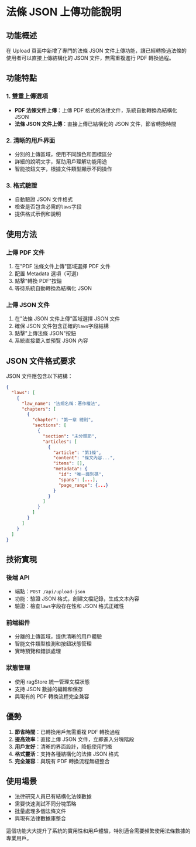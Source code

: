# 法條 JSON 上傳功能說明

## 功能概述

在 Upload 頁面中新增了專門的法條 JSON 文件上傳功能，讓已經轉換過法條的使用者可以直接上傳結構化的 JSON 文件，無需重複進行 PDF 轉換過程。

## 功能特點

### 1. 雙重上傳選項

- **PDF 法條文件上傳**：上傳 PDF 格式的法律文件，系統自動轉換為結構化 JSON
- **法條 JSON 文件上傳**：直接上傳已結構化的 JSON 文件，節省轉換時間

### 2. 清晰的用戶界面

- 分別的上傳區域，使用不同顏色和圖標區分
- 詳細的說明文字，幫助用戶理解功能用途
- 智能按鈕文字，根據文件類型顯示不同操作

### 3. 格式驗證

- 自動驗證 JSON 文件格式
- 檢查是否包含必需的`laws`字段
- 提供格式示例和說明

## 使用方法

### 上傳 PDF 文件

1. 在"PDF 法條文件上傳"區域選擇 PDF 文件
2. 配置 Metadata 選項（可選）
3. 點擊"轉換 PDF"按鈕
4. 等待系統自動轉換為結構化 JSON

### 上傳 JSON 文件

1. 在"法條 JSON 文件上傳"區域選擇 JSON 文件
2. 確保 JSON 文件包含正確的`laws`字段結構
3. 點擊"上傳法條 JSON"按鈕
4. 系統直接載入並預覽 JSON 內容

## JSON 文件格式要求

JSON 文件應包含以下結構：

```json
{
  "laws": [
    {
      "law_name": "法規名稱：著作權法",
      "chapters": [
        {
          "chapter": "第一章 總則",
          "sections": [
            {
              "section": "未分類節",
              "articles": [
                {
                  "article": "第1條",
                  "content": "條文內容...",
                  "items": [],
                  "metadata": {
                    "id": "唯一識別碼",
                    "spans": [...],
                    "page_range": {...}
                  }
                }
              ]
            }
          ]
        }
      ]
    }
  ]
}
```

## 技術實現

### 後端 API

- 端點：`POST /api/upload-json`
- 功能：驗證 JSON 格式，創建文檔記錄，生成文本內容
- 驗證：檢查`laws`字段存在性和 JSON 格式正確性

### 前端組件

- 分離的上傳區域，提供清晰的用戶體驗
- 智能文件類型檢測和按鈕狀態管理
- 實時預覽和錯誤處理

### 狀態管理

- 使用 ragStore 統一管理文檔狀態
- 支持 JSON 數據的編輯和保存
- 與現有的 PDF 轉換流程完全兼容

## 優勢

1. **節省時間**：已轉換用戶無需重複 PDF 轉換過程
2. **提高效率**：直接上傳 JSON 文件，立即進入分塊階段
3. **用戶友好**：清晰的界面設計，降低使用門檻
4. **格式靈活**：支持各種結構化的法條 JSON 格式
5. **完全兼容**：與現有 PDF 轉換流程無縫整合

## 使用場景

- 法律研究人員已有結構化法條數據
- 需要快速測試不同分塊策略
- 批量處理多個法條文件
- 與現有法律數據庫整合

這個功能大大提升了系統的實用性和用戶體驗，特別適合需要頻繁使用法條數據的專業用戶。
